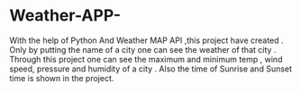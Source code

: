 # Weather-APP-
With the help of Python And Weather MAP API ,this project have created . Only by putting the name of a city one can see the weather of that city . Through this project one can see the maximum and minimum temp , wind speed, pressure and humidity of a city . Also the time of Sunrise and Sunset time is shown in the project.
